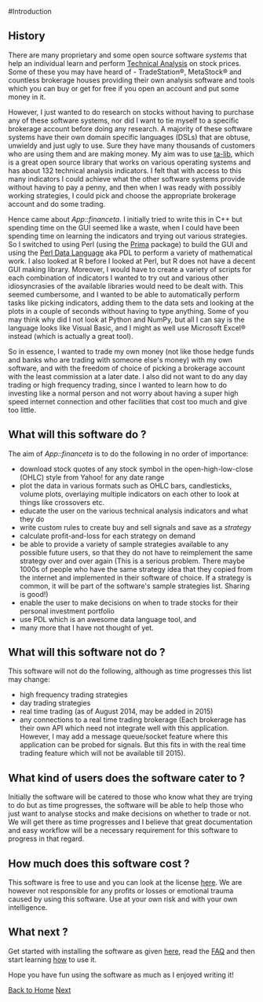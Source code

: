 #Introduction

## History

There are many proprietary and some open source software _systems_ that help an
individual learn and perform [Technical Analysis](https://en.wikipedia.org/wiki/Technical_analysis)
on stock prices. Some of these you may have heard of - TradeStation&reg;,
MetaStock&reg; and countless brokerage houses providing their own analysis
software and tools which you can buy or get for free if you open an account and
put some money in it.

However, I just wanted to do research on stocks without having to purchase any
of these software systems, nor did I want to tie myself to a specific brokerage
account before doing any research. A majority of these software systems have
their own domain specific languages (DSLs) that are obtuse, unwieldy and just
ugly to use. Sure they have many thousands of customers who are using them and
are making money. My aim was to use [ta-lib](http://www.ta-lib.org), which is a
great open source library that works on various operating systems and has about
132 technical analysis indicators. I felt that with access to this many
indicators I could achieve what the other software systems provide without
having to pay a penny, and then when I was ready with possibly working
strategies,
I could pick and choose the appropriate brokerage account and do some trading.

Hence came about _App::financeta_. I initially tried to write this in C++ but
spending time on the GUI seemed like a waste, when I could have been spending
time on learning the indicators and trying out various strategies. So I switched
to using Perl (using the [Prima](http://metacpan.org/pod/Prima) package)  to build the GUI and using the [Perl Data
Language](http://pdl.perl.org) aka PDL to perform a variety of mathematical work.
I also looked at R before I looked at Perl, but R does not have a decent GUI
making library. Moreover, I would have to create a variety of scripts for each
combination of indicators I wanted to try out and various other idiosyncrasies
of the available libraries would need to be dealt with. This
seemed cumbersome, and I wanted to be able to automatically perform tasks like
picking indicators, adding them to the data sets and looking at the plots
in a couple of seconds without having to type anything. Some of you may think why did I not look at
Python and NumPy, but all I can say is the language looks like Visual Basic, and I might
as well use Microsoft Excel&reg; instead (which is actually a great tool).

So in essence, I wanted to trade my own money (not like those hedge funds and
banks who are trading with someone else's money) with my own software, and with
the freedom of choice of picking a brokerage account with the least commission
at a later date. I also did not want to do any day trading or high frequency
trading, since I wanted to learn how to do investing like a normal person and not
worry about having a super high speed internet
connection and other facilities that cost too much and give too little.

## What will this software do ?

The aim of _App::financeta_ is to do the following in no order of importance:

* download stock quotes of any stock symbol in the open-high-low-close (OHLC) style 
from Yahoo! for any date range
* plot the data in various formats such as OHLC bars, candlesticks, volume
  plots, overlaying multiple indicators on each other to look at things like
crossovers etc.
* educate the user on the various technical analysis indicators and what they do
* write custom rules to create buy and sell signals and save as a _strategy_
* calculate profit-and-loss for each strategy on demand
* be able to provide a variety of sample strategies available to any possible
  future users, so that they do not have to reimplement the same strategy over
and over again (This is a serious problem. There maybe 1000s of people who
have the same strategy idea that they copied from the internet and implemented
in their software of choice. If a strategy is common, it will be part of the
software's sample strategies list. Sharing is good!)
* enable the user to make decisions on when to trade stocks for their personal
  investment portfolio
* use PDL which is an awesome data language tool, and
* many more that I have not thought of yet.

## What will this software not do ?

This software will not do the following, although as time progresses this list may
change:

* high frequency trading strategies
* day trading strategies
* real time trading (as of August 2014, may be added in 2015)
* any connections to a real time trading brokerage (Each brokerage has their own
  API which need not integrate well with this application. However, I may add a
message queue/socket feature where this application can be probed for signals.
But this fits in with the real time trading feature which will not be available
till 2015).

## What kind of users does the software cater to ?

Initially the software will be catered to those who know what they are trying to
do but as time progresses, the software will be able to help those who just want
to analyse stocks and make decisions on whether to trade or not. We will get
there as time progresses and I believe that great documentation and easy
workflow will be a necessary requirement for this software to progress in that
regard.

## How much does this software cost ?

This software is free to use and you can look at the license
[here](./license.html). We are however not responsible for any profits or losses
or emotional trauma caused by using this software. Use at your own risk and with
your own intelligence.


## What next ?

Get started with installing the software as given
[here](./install.html), read the [FAQ](./faq.html) and then
start learning [how](/finance/usage.html) to use it.

Hope you have fun using the software as much as I enjoyed writing it!


[Back to Home](./index.html) [Next](./license.html)
